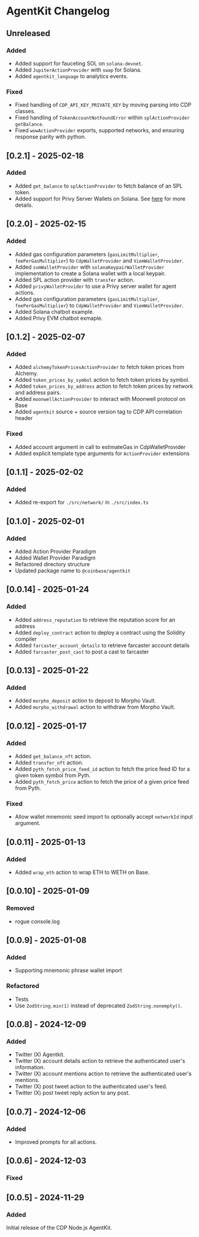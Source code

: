 # AgentKit Changelog

## Unreleased

### Added

- Added support for fauceting SOL on `solana-devnet`.
- Added `JupiterActionProvider` with `swap` for Solana.
- Added `agentkit_language` to analytics events.

### Fixed

- Fixed handling of `CDP_API_KEY_PRIVATE_KEY` by moving parsing into CDP classes.
- Fixed handling of `TokenAccountNotFoundError` within `splActionProvider` `getBalance`.
- Fixed `wowActionProvider` exports, supported networks, and ensuring response parity with python.

## [0.2.1] - 2025-02-18

### Added

- Added `get_balance` to `splActionProvider` to fetch balance of an SPL token.
- Added support for Privy Server Wallets on Solana. See [here](https://github.com/coinbase/agentkit/blob/main/typescript/agentkit/README.md#privywalletprovider-solana) for more details.

## [0.2.0] - 2025-02-15

### Added

- Added gas configuration parameters (`gasLimitMultiplier`, `feePerGasMultiplier`) to `CdpWalletProvider` and `ViemWalletProvider`.
- Added `svmWalletProvider` with `solanaKeypairWalletProvider` implementation to create a Solana wallet with a local keypair.
- Added SPL action provider with `transfer` action.
- Added `privyWalletProvider` to use a Privy server wallet for agent actions.
- Added gas configuration parameters (`gasLimitMultiplier`, `feePerGasMultiplier`) to `CdpWalletProvider` and `ViemWalletProvider`.
- Added Solana chatbot example.
- Added Privy EVM chatbot exmaple.

## [0.1.2] - 2025-02-07

### Added

- Added `alchemyTokenPricesActionProvider` to fetch token prices from Alchemy.
- Added `token_prices_by_symbol` action to fetch token prices by symbol.
- Added `token_prices_by_address` action to fetch token prices by network and address pairs.
- Added `moonwellActionProvider` to interact with Moonwell protocol on Base
- Added `agentkit` source + source version tag to CDP API correlation header

### Fixed

- Added account argument in call to estimateGas in CdpWalletProvider
- Added explicit template type arguments for `ActionProvider` extensions

## [0.1.1] - 2025-02-02

### Added

- Added re-export for `./src/network/` in `./src/index.ts`

## [0.1.0] - 2025-02-01

### Added

- Added Action Provider Paradigm
- Added Wallet Provider Paradigm
- Refactored directory structure
- Updated package name to `@coinbase/agentkit`

## [0.0.14] - 2025-01-24

### Added

- Added `address_reputation` to retrieve the reputation score for an address
- Added `deploy_contract` action to deploy a contract using the Solidity compiler
- Added `farcaster_account_details` to retrieve farcaster account details
- Added `farcaster_post_cast` to post a cast to farcaster

## [0.0.13] - 2025-01-22

### Added

- Added `morpho_deposit` action to deposit to Morpho Vault.
- Added `morpho_withdrawal` action to withdraw from Morpho Vault.

## [0.0.12] - 2025-01-17

### Added

- Added `get_balance_nft` action.
- Added `transfer_nft` action.
- Added `pyth_fetch_price_feed_id` action to fetch the price feed ID for a given token symbol from Pyth.
- Added `pyth_fetch_price` action to fetch the price of a given price feed from Pyth.

### Fixed

- Allow wallet mnemonic seed import to optionally accept `networkId` input argument.

## [0.0.11] - 2025-01-13

### Added

- Added `wrap_eth` action to wrap ETH to WETH on Base.

## [0.0.10] - 2025-01-09

### Removed

- rogue console.log

## [0.0.9] - 2025-01-08

### Added

- Supporting mnemonic phrase wallet import

### Refactored

- Tests
- Use `ZodString.min(1)` instead of deprecated `ZodString.nonempty()`.

## [0.0.8] - 2024-12-09

### Added

- Twitter (X) Agentkit.
- Twitter (X) account details action to retrieve the authenticated user's information.
- Twitter (X) account mentions action to retrieve the authenticated user's mentions.
- Twitter (X) post tweet action to the authenticated user's feed.
- Twitter (X) post tweet reply action to any post.

## [0.0.7] - 2024-12-06

### Added

- Improved prompts for all actions.

## [0.0.6] - 2024-12-03

### Fixed

## [0.0.5] - 2024-11-29

### Added

Initial release of the CDP Node.js AgentKit.
